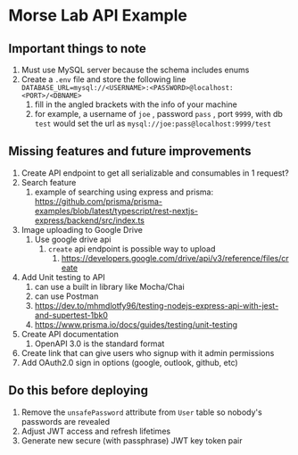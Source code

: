 # Morse Lab API Example

## Important things to note

1. Must use MySQL server because the schema includes enums
2. Create a `.env` file and store the following line `DATABASE_URL=mysql://<USERNAME>:<PASSWORD>@localhost:<PORT>/<DBNAME>`
   1. fill in the angled brackets with the info of your machine
   1. for example, a username of `joe` , password `pass` , port `9999`, with db `test`  would set the url as `mysql://joe:pass@localhost:9999/test`

## Missing features and future improvements

1. Create API endpoint to get all serializable and consumables in 1 request?
2. Search feature
   1. example of searching using express and prisma: https://github.com/prisma/prisma-examples/blob/latest/typescript/rest-nextjs-express/backend/src/index.ts
3. Image uploading to Google Drive
   1. Use google drive api
      1. `create` api endpoint is possible way to upload 
         1. https://developers.google.com/drive/api/v3/reference/files/create
4. Add Unit testing to API
   1. can use a built in library like Mocha/Chai
   2. can use Postman 
   2. https://dev.to/mhmdlotfy96/testing-nodejs-express-api-with-jest-and-supertest-1bk0
   2. https://www.prisma.io/docs/guides/testing/unit-testing
5. Create API documentation
   1. OpenAPI 3.0 is the standard format
6. Create link that can give users who signup with it admin permissions
7. Add OAuth2.0 sign in options (google, outlook, github, etc)



## Do this before deploying

1. Remove the `unsafePassword` attribute from `User` table so nobody's passwords are revealed
2. Adjust JWT access and refresh lifetimes
3. Generate new secure (with passphrase) JWT key token pair

